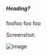 ##### Heading?

foofoo foo foo

Screenshot:

![image](https://user-images.githubusercontent.com/675309/123512687-e1dfbc80-d656-11eb-8925-e57a613eff27.png)



